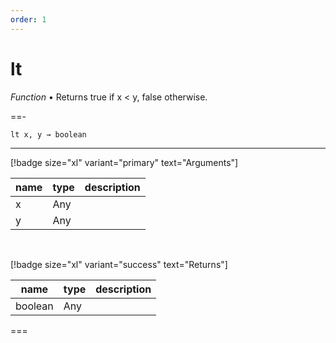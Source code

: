 ```yaml
---
order: 1
---
```

# lt

_Function_ &bull; Returns true if x < y, false otherwise.


==- <pre><code>lt x, y &rarr; boolean</code></pre>
<hr>

[!badge size="xl" variant="primary" text="Arguments"]

| name | type | description |
|------|------|-------------|
|x|Any||
|y|Any||

<br>

[!badge size="xl" variant="success" text="Returns"]

| name | type | description |
|------|------|-------------|
|boolean|Any||



===




